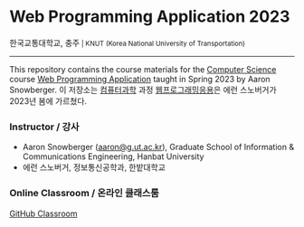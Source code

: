 # Web Programming Application 2023

<p>한국교통대학교, 충주<small> | KNUT (Korea National University of Transportation)</small></p>

---

This repository contains the course materials for the [Computer Science](https://www.ut.ac.kr/ceit/sub02_00.do) course [Web Programming Application](https://ut-nodejs.github.io) taught in Spring 2023 by Aaron Snowberger. 이 저장소는 [컴퓨터과학](https://www.ut.ac.kr/ceit/sub02_00.do) 과정 [웹프로그래밍응용](https://ut-nodejs.github.io)은 에런 스노버거가 2023년 봄에 가르쳤다.

### Instructor / 강사

- Aaron Snowberger ([aaron@g.ut.ac.kr](aaron@g.ut.ac.kr)), Graduate School of Information & Communications Engineering, Hanbat University
- 에런 스노버거, 정보통신공학과, 한밭대학교

### Online Classroom / 온라인 클래스룸

[GitHub Classroom](https://github.com/ut-nodejs)
